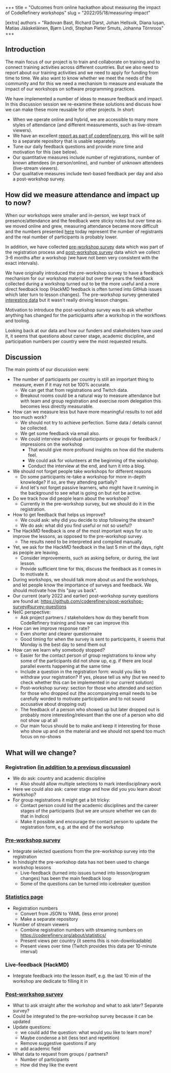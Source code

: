 +++
title = "Outcomes from online hackathon about measuring the impact of CodeRefinery workshops"
slug = "2022/05/18/measuring-impact"

[extra]
authors = "Radovan Bast, Richard Darst, Johan Hellsvik, Diana Iușan, Matias Jääskeläinen, Bjørn Lindi, Stephan Pieter Smuts, Johanna Törnroos"
+++


## Introduction

The main focus of our project is to train and collaborate on training and to
connect training activities across different countries. But we also need to
report about our training activities and we need to apply for funding from
time to time. We also want to know whether we meet the needs of the community
and for this we need a mechanism to measure and evaluate the impact of our
workshops on software programming practices.

We have implemented a number of ideas to measure feedback and impact. In this
discussion session we re-examine these solutions and discuss how we can make
these more reusable for other projects.  In short:

- When we operate online and hybrid, we are accessible to many more styles of
  attendance (and different measurements, such as live-stream viewers).
- We have an excellent [report as part of
  coderefinery.org](https://coderefinery.org/about/statistics/), this will be
  split to a separate repository that is usable separately.
- Tune our daily feedback questions and provide more time and motivation for
  this (see below).
- Our quantitative measures include number of registrations, number of known
  attendees (in person/online), and number of unknown attendees (live-stream
  viewers).
- Our qualitative measures include text-based feedback per day and also a
  post-workshop survey.


## How did we measure attendance and impact up to now?

When our workshops were smaller and in-person, we kept track of
presence/attendance and the feedback were sticky notes but over time as we
moved online and grew, measuring attendance became more difficult and the
numbers presented [here](https://coderefinery.org/about/statistics/) today
represent the number of registrants and the real number of participants is
probably lower.

In addition, we have collected [pre-workshop
survey](https://github.com/coderefinery/pre-workshop-survey) data which was
part of the registration process and [post-workshop
survey](https://github.com/coderefinery/post-workshop-survey) data which we
collect 3-6 months after a workshop (we have not been very consistent with the
exact intervals).

We have originally introduced the pre-workshop survey to have a feedback
mechanism for our workshop material but over the years the feedback collected
during a workshop turned out to be the more useful and a more direct feedback
loop (HackMD feedback is often turned into GitHub issues which later turn to lesson
changes). The pre-workshop survey generated [interesting
data](https://github.com/coderefinery/pre-workshop-survey) but it wasn't
really driving lesson changes.

Motivation to introduce the post-workshop survey was to ask whether anything
has changed for the participants after a workshop in the workflows and
tooling.

Looking back at our data and how our funders and stakeholders have used it, it
seems that questions about career stage, academic discipline, and
participation numbers per country were the most requested results.


## Discussion

The main points of our discussion were:

- The number of participants per country is still an important thing to
  measure, even if it may not be 100% accurate.
  - We can get that from registrations and Twitch data.
  - Breakout rooms could be a natural way to measure attendance but with team
    and group registration and exercise room delegation this becomes less
    directly measurable.
- How can we measure less but have more meaningful results to not add too much
  work?
  - We should not try to achieve perfection. Some data / details cannot be
    collected.
  - We get some feedback via email also.
  - We could interview individual participants or groups for feedback /
    impressions on the workshop
    - That would give more profound insights on how did the students feel.
    - We could ask for volunteers at the beginning of the workshop.
    - Conduct the interview at the end, and turn it into a blog.
- We should not forget people take workshops for different reasons
  - Do some participants re-take a workshop for more in-depth knowledge?  If so, are they attending partially?
  - And let's not forget passive learners, who might have it running in the background to see what is going on but not be active.
- Do we track how did people learn about the workshop?
  - Currently in the pre-workshop survey, but we should do it in the
    registration.
- How to get feedback that helps us improve?
  - We could ask: why did you decide to stop following the stream?
  - We do ask: what did you find useful or not so useful?
- The HackMD feedback is one of the most important ways for us to improve the
  lessons, as opposed to the pre-workshop survey.
  - The results need to be interpreted and compiled manually.
- Yet, we ask for the HackMD feedback in the last 5 min of the days, right as
  people are leaving.
  - Consider improvements, such as asking before, or during, the last lesson.
  - Provide sufficient time for this, discuss the feedback as it comes in to
    motivate it.
- During workshops, we should talk more about us and the workshops, and let
  people know the importance of surveys and feedback.  We should motivate how
  this "pay us back".
- Our current (early 2022 and earlier) post-workshop survey questions are
  found at:
  https://github.com/coderefinery/post-workshop-survey#survey-questions
- NeIC perspective:
  - Ask project partners / stakeholders how do they benefit from CodeRefinery
    training and how we can improve this
- How can we improve response rate?
  - Even shorter and clearer questionnaire
  - Good timing for when the survey is sent to participants, it seems that
    Monday is the best day to send them out
- How can we learn why somebody stopped?
  - Easier for the contact person of group registrations to know why some of
    the participants did not show up, e.g. if there are local parallel events
    happening at the same time
  - Include a question in the registration form: would you like to withdraw
    your registration? If yes, please tell us why (but we need to check
    whether this can be implemented in our current solution)
  - Post-workshop survey: section for those who attended and section for those
    who dropped out (the accompanying email needs to be carefully worded to
    motivate participation and to not sound accusative about dropping out)
  - The feedback of a person who showed up but later  dropped out is probably
    more interesting/relevant than the one of a person who did not show up at
    all
  - Our main focus should be to make and keep it interesting for those who
    show up and on the material and we should not spend too much focus on
    no-shows


## What will we change?

### Registration [(in addition to a previous discussion)](https://coderefinery.org/blog/2022/05/04/improving-workshop-registration/)

- We do ask: country and academic discipline
  - Also should allow multiple selections to mark interdisciplinary work
- Here we could also ask: career stage and how did you you learn about
  workshop?
- For group registrations it might get a bit tricky:
  - Contact person could list the academic disciplines and the career stages
    of the participants (but we are unsure whether we can do that in Indico)
  - Make it possible and encourage the contact person to update the
    registration form, e.g. at the end of the workshop


### [Pre-workshop survey](https://github.com/coderefinery/pre-workshop-survey)

- Integrate selected questions from the pre-workshop survey into the registration
- In hindsight the pre-workshop data has not been used to change workshop lessons
  - Live-feedback (turned into issues turned into lesson/program changes) has
    been the main feedback loop
  - Some of the questions can be turned into icebreaker question


### [Statistics page](https://coderefinery.org/about/statistics/)

- Registration numbers
  - Convert from JSON to YAML (less error prone)
  - Make a separate repository
- Number of stream viewers
  - Combine registration numbers with streaming numbers on https://coderefinery.org/about/statistics/
  - Present views per country (it seems this is non-downloadable)
  - Present views over time (Twitch provides this data per 10-minute interval)


### Live-feedback (HackMD)

- Integrate feedback into the lesson itself, e.g. the last 10 min of the
  workshop are dedicate to filling it in


### [Post-workshop survey](https://github.com/coderefinery/post-workshop-survey)

- What to ask straight after the workshop and what to ask later? Separate
  survey?
- Could be integrated to the pre-workshop survey because it can be updated
- Update questions:
  - we could add the question: what  would you like to learn more?
  - Maybe condense a bit (less text and repetition)
  - Remove suggestive questions if any
  - add academic field
- What data to request from groups / partners?
  - Number of participants
  - How did they like the event
